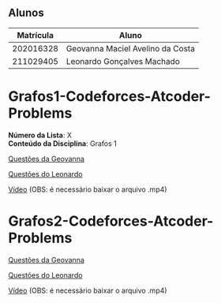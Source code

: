 ## Alunos
|Matrícula | Aluno |
| -- | -- |
| 202016328  | Geovanna Maciel Avelino da Costa |
| 211029405 | Leonardo Gonçalves Machado |

# Grafos1-Codeforces-Atcoder-Problems

**Número da Lista**: X<br>
**Conteúdo da Disciplina**: Grafos 1

[Questões da Geovanna](Grafos-Geovanna/explicacao.md)

[Questões do Leonardo](Grafos-Leonardo/explicacao.md)

[Vídeo](Apresentacao.mp4) (OBS: é necessário baixar o arquivo .mp4)

# Grafos2-Codeforces-Atcoder-Problems

[Questões da Geovanna](Grafos2-Geovanna/explicacao.md)

[Questões do Leonardo](Grafos-Leonardo/explicacao.md)

[Vídeo](Apresentacao.mp4) (OBS: é necessário baixar o arquivo .mp4)
